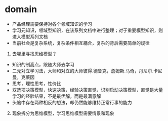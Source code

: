 # domain 
* 产品经理需要保持对各个领域知识的学习
* 学习元知识，领域型知识，在该系列文档中进行整理；对于重要模型知识，则进入模型系列文档
* 当前社会是复杂系统，复杂条件相互耦合，复杂的背后需要简单的规律
1. 去哪里寻找思维模型？
* 知识的制高点，跟随大师去学习
* 二元对立学习法，大师和对立的大师彼得.德鲁克，詹姆斯.马奇，丹尼尔.卡尼曼，克莱因
* 思考，理性思考，性价比
* 双选项决策模型，快速决策，经验决策直觉，识别启动决策模型，直觉是大量学习的经验结果，不是最优解，而是最满意解
* 头脑中存在两种相反的想法，却仍然能够维持正常行事的能力
2. 现象拆分为思维模型，学习思维模型需要情景和现象
